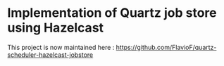 Implementation of Quartz job store using Hazelcast 
=========

This project is now maintained here : https://github.com/FlavioF/quartz-scheduler-hazelcast-jobstore
